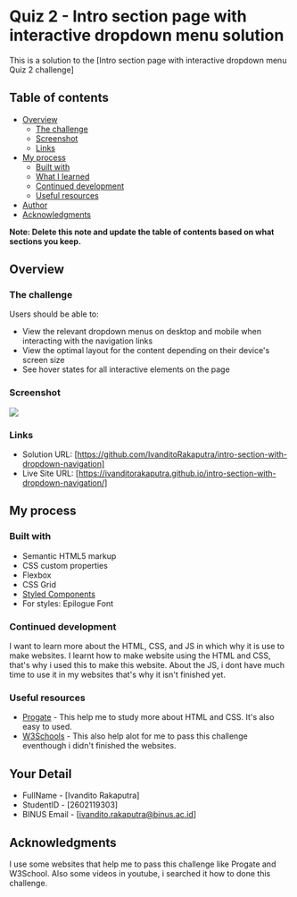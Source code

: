 # Quiz 2 - Intro section page with interactive dropdown menu solution

This is a solution to the [Intro section page with interactive dropdown menu Quiz 2 challenge]

## Table of contents

- [Overview](#overview)
  - [The challenge](#the-challenge)
  - [Screenshot](#screenshot)
  - [Links](#links)
- [My process](#my-process)
  - [Built with](#built-with)
  - [What I learned](#what-i-learned)
  - [Continued development](#continued-development)
  - [Useful resources](#useful-resources)
- [Author](#author)
- [Acknowledgments](#acknowledgments)

**Note: Delete this note and update the table of contents based on what sections you keep.**

## Overview

### The challenge

Users should be able to:

- View the relevant dropdown menus on desktop and mobile when interacting with the navigation links
- View the optimal layout for the content depending on their device's screen size
- See hover states for all interactive elements on the page

### Screenshot

![](https://media.discordapp.net/attachments/1023841724935700532/1060852240572760105/image.png?width=1768&height=936)

### Links


- Solution URL: [https://github.com/IvanditoRakaputra/intro-section-with-dropdown-navigation]
- Live Site URL: [https://ivanditorakaputra.github.io/intro-section-with-dropdown-navigation/]

## My process

### Built with

- Semantic HTML5 markup
- CSS custom properties
- Flexbox
- CSS Grid
- [Styled Components](https://styled-components.com/) 
- For styles: Epilogue Font

### Continued development

I want to learn more about the HTML, CSS, and JS in which why it is use to make websites. I learnt how to make website using the HTML and CSS, that's why i used this to make this website. About the JS, i dont have much time to use it in my websites that's why it isn't finished yet. 

### Useful resources

- [Progate](https://progate.com/dashboard) - This help me to study more about HTML and CSS. It's also easy to used. 
- [W3Schools](https://www.w3schools.com/) - This also help alot for me to pass this challenge eventhough i didn't finished the websites. 

## Your Detail 

- FullName - [Ivandito Rakaputra]
- StudentID - [2602119303]
- BINUS Email - [ivandito.rakaputra@binus.ac.id]

## Acknowledgments

I use some websites that help me to pass this challenge like Progate and W3School. Also some videos in youtube, i searched it how to done this challenge. 

